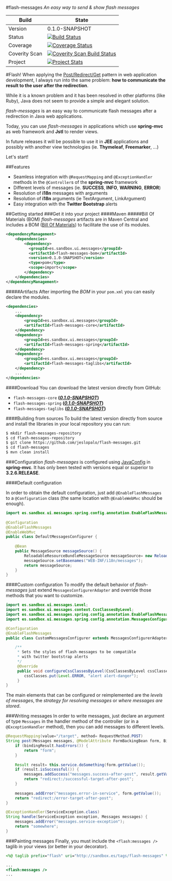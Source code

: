 #flash-messages
_An easy way to send &amp; show *flash messages*_

|Build| State |
|--------|--------|
|Version|0.1.0-SNAPSHOT|
|Status |[![Build Status](https://travis-ci.org/jeslopalo/flash-messages.svg?branch=0.1.0)](https://travis-ci.org/jeslopalo/flash-messages)     |
|Coverage |[![Coverage Status](https://coveralls.io/repos/jeslopalo/flash-messages/badge.png?branch=0.1.0)](https://coveralls.io/r/jeslopalo/flash-messages?branch=0.1.0)|
|Coverity Scan |[![Coverity Scan Build Status](https://scan.coverity.com/projects/2142/badge.svg?branch=0.1.0)](https://scan.coverity.com/projects/2142?branch=0.1.0)|
|Project|[![Project Stats](https://www.ohloh.net/p/flash-messages/widgets/project_thin_badge.gif)](https://www.ohloh.net/p/flash-messages) |

#Flash!
When applying the [Post/Redirect/Get](http://kcy.me/15fxw) pattern in web application development, I always run into the same problem: __how to communicate the result to the user after the redirection__.

While it is a known problem and it has been resolved in other platforms (like Ruby), Java does not seem to provide a simple and elegant solution.

*flash-messages* is an easy way to communicate flash messages after a redirection in Java web applications.

Today, you can use *flash-messages* in applications which use **spring-mvc** as web framework and **Jstl** to render views. 

In future releases it will be possible to use it in **JEE** applications and possibly with another view technologies (ie. **Thymeleaf**, **Freemarker**, ...)

Let's start!

##Features
- Seamless integration with ```@RequestMapping``` and ```@ExceptionHandler``` methods in the ```@Controller```s of the **spring-mvc** framework
- Different levels of messages (ie. __SUCCESS__, __INFO__, __WARNING__, __ERROR__) 
- Resolution of __i18n__ messages with arguments
- Resolution of __i18n__ arguments (ie TextArgument, LinkArgument) 
- Easy integration with the **Twitter Bootstrap** alerts
 
##Getting started
###Get it into your project
####Maven
#####Bill Of Materials (BOM)
*flash-messages* artifacts are in Maven Central and includes a BOM ([Bill Of Materials](http://kcy.me/15g1b)) to facilitate the use of its modules.
```xml
<dependencyManagement>
    <dependencies>
        <dependency>
          <groupId>es.sandbox.ui.messages</groupId>
          <artifactId>flash-messages-bom</artifactId>
          <version>0.1.0-SNAPSHOT</version>
          <type>pom</type>
          <scope>import</scope>
        </dependency>
    </dependencies>
</dependencyManagement>
```

#####Artifacts
After importing the *BOM* in your `pom.xml` you can easily declare the modules.
```xml
<dependencies>
    ...
    <dependency>
        <groupId>es.sandbox.ui.messages</groupId>
        <artifactId>flash-messages-core</artifactId>
    </dependency>
    <dependency>
        <groupId>es.sandbox.ui.messages</groupId>
        <artifactId>flash-messages-spring</artifactId>
    </dependency>
    <dependency>
        <groupId>es.sandbox.ui.messages</groupId>
        <artifactId>flash-messages-taglibs</artifactId>
    </dependency>
    ...
</dependencies>
```
####Download
You can download the latest version directly from GitHub:

 - `flash-messages-core`        **(_[0.1.0-SNAPSHOT](http://)_)**
 - `flash-messages-spring`      **(_[0.1.0-SNAPSHOT](http://)_)**
 - `flash-messages-taglibs`     **(_[0.1.0-SNAPSHOT](http://)_)**

####Building from sources
To build the latest version directly from source and install the libraries in your local repository you can run:

```sh
$ mkdir flash-messages-repository
$ cd flash-messages-repository
$ git clone https://github.com/jeslopalo/flash-messages.git
$ cd flash-messages
$ mvn clean install
```

###Configuration
*flash-messages* is configured using [JavaConfig](http://kcy.me/15fuu) in **spring-mvc**. It has only been tested with versions equal or superior to **3.2.6.RELEASE**.

####Default configuration

In order to obtain the default configuration, just add ```@EnableFlashMessages``` to a ```@Configuration``` class (the same location with ```@EnableWebMvc``` should be enough).
```java
import es.sandbox.ui.messages.spring.config.annotation.EnableFlashMessages;
   
@Configuration
@EnableFlashMessages
@EnableWebMvc
public class DefaultMessagesConfigurer {
   
    @Bean
    public MessageSource messageSource() {      
        ReloadableResourceBundleMessageSource messageSource= new ReloadableResourceBundleMessageSource();
        messageSource.setBasenames("WEB-INF/i18n/messages");        
        return messageSource;
    }
}
```
####Custom configuration
To modify the default behavior of *flash-messages* just extend ```MessagesConfigurerAdapter``` and override those methods that you want to customize.
```java
import es.sandbox.ui.messages.Level;
import es.sandbox.ui.messages.context.CssClassesByLevel;
import es.sandbox.ui.messages.spring.config.annotation.EnableFlashMessages;
import es.sandbox.ui.messages.spring.config.annotation.MessagesConfigurerAdapter;

@Configuration
@EnableFlashMessages
public class CustomMessagesConfigurer extends MessagesConfigurerAdapter {

    /**
     * Sets the styles of flash-messages to be compatible 
     * with twitter bootstrap alerts
     */
     @Override
     public void configureCssClassesByLevel(CssClassesByLevel cssClasses) {
        cssClasses.put(Level.ERROR, "alert alert-danger");
     }
}
```
The main elements that can be configured or reimplemented are the _levels of messages_, the _strategy for resolving messages_ or _where messages are stored_.

###Writing messages
In order to write messages, just declare an argument of type ```Messages``` in the handler method of the controller (or in a ```@ExceptionHandler``` method), then you can add messages to different levels.

```java
@RequestMapping(value="/target", method= RequestMethod.POST)
String post(Messages messages, @ModelAttribute FormBackingBean form, BindingResult bindingResult) {
    if (bindingResult.hasErrors()) {        
        return "form";
    }
    
    Result result= this.service.doSomething(form.getValue());
    if (result.isSuccessful()) {
        messages.addSuccess("messages.success-after-post", result.getValue());
        return "redirect:/successful-target-after-post";
    }
    
    messages.addError("messages.error-in-service", form.getValue());
    return "redirect:/error-target-after-post";
}

@ExceptionHandler(ServiceException.class)
String handle(ServiceException exception, Messages messages) {
    messages.addError("messages.service-exception");
    return "somewhere";
}
```

###Painting messages
Finally, you must include the ```<flash:messages />``` taglib in your views (or better in your decorator).
```jsp
<%@ taglib prefix="flash" uri="http://sandbox.es/tags/flash-messages" %>

...
<flash:messages />
...

```
